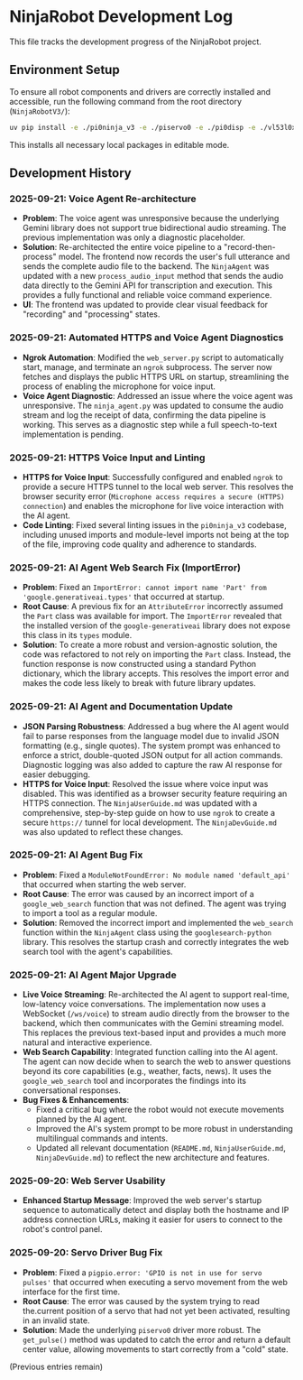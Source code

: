 # NinjaRobot Development Log

This file tracks the development progress of the NinjaRobot project.

## Environment Setup

To ensure all robot components and drivers are correctly installed and accessible, run the following command from the root directory (`NinjaRobotV3/`):

```bash
uv pip install -e ./pi0ninja_v3 -e ./piservo0 -e ./pi0disp -e ./vl53l0x_pigpio -e ./pi0buzzer
```

This installs all necessary local packages in editable mode.

## Development History

### 2025-09-21: Voice Agent Re-architecture

- **Problem**: The voice agent was unresponsive because the underlying Gemini library does not support true bidirectional audio streaming. The previous implementation was only a diagnostic placeholder.
- **Solution**: Re-architected the entire voice pipeline to a "record-then-process" model. The frontend now records the user's full utterance and sends the complete audio file to the backend. The `NinjaAgent` was updated with a new `process_audio_input` method that sends the audio data directly to the Gemini API for transcription and execution. This provides a fully functional and reliable voice command experience.
- **UI**: The frontend was updated to provide clear visual feedback for "recording" and "processing" states.

### 2025-09-21: Automated HTTPS and Voice Agent Diagnostics

- **Ngrok Automation**: Modified the `web_server.py` script to automatically start, manage, and terminate an `ngrok` subprocess. The server now fetches and displays the public HTTPS URL on startup, streamlining the process of enabling the microphone for voice input.
- **Voice Agent Diagnostic**: Addressed an issue where the voice agent was unresponsive. The `ninja_agent.py` was updated to consume the audio stream and log the receipt of data, confirming the data pipeline is working. This serves as a diagnostic step while a full speech-to-text implementation is pending.

### 2025-09-21: HTTPS Voice Input and Linting

- **HTTPS for Voice Input**: Successfully configured and enabled `ngrok` to provide a secure HTTPS tunnel to the local web server. This resolves the browser security error (`Microphone access requires a secure (HTTPS) connection`) and enables the microphone for live voice interaction with the AI agent.
- **Code Linting**: Fixed several linting issues in the `pi0ninja_v3` codebase, including unused imports and module-level imports not being at the top of the file, improving code quality and adherence to standards.

### 2025-09-21: AI Agent Web Search Fix (ImportError)

- **Problem**: Fixed an `ImportError: cannot import name 'Part' from 'google.generativeai.types'` that occurred at startup.
- **Root Cause**: A previous fix for an `AttributeError` incorrectly assumed the `Part` class was available for import. The `ImportError` revealed that the installed version of the `google-generativeai` library does not expose this class in its `types` module.
- **Solution**: To create a more robust and version-agnostic solution, the code was refactored to not rely on importing the `Part` class. Instead, the function response is now constructed using a standard Python dictionary, which the library accepts. This resolves the import error and makes the code less likely to break with future library updates.

### 2025-09-21: AI Agent and Documentation Update

- **JSON Parsing Robustness**: Addressed a bug where the AI agent would fail to parse responses from the language model due to invalid JSON formatting (e.g., single quotes). The system prompt was enhanced to enforce a strict, double-quoted JSON output for all action commands. Diagnostic logging was also added to capture the raw AI response for easier debugging.
- **HTTPS for Voice Input**: Resolved the issue where voice input was disabled. This was identified as a browser security feature requiring an HTTPS connection. The `NinjaUserGuide.md` was updated with a comprehensive, step-by-step guide on how to use `ngrok` to create a secure `https://` tunnel for local development. The `NinjaDevGuide.md` was also updated to reflect these changes.

### 2025-09-21: AI Agent Bug Fix

- **Problem**: Fixed a `ModuleNotFoundError: No module named 'default_api'` that occurred when starting the web server.
- **Root Cause**: The error was caused by an incorrect import of a `google_web_search` function that was not defined. The agent was trying to import a tool as a regular module.
- **Solution**: Removed the incorrect import and implemented the `web_search` function within the `NinjaAgent` class using the `googlesearch-python` library. This resolves the startup crash and correctly integrates the web search tool with the agent's capabilities.

### 2025-09-21: AI Agent Major Upgrade

- **Live Voice Streaming**: Re-architected the AI agent to support real-time, low-latency voice conversations. The implementation now uses a WebSocket (`/ws/voice`) to stream audio directly from the browser to the backend, which then communicates with the Gemini streaming model. This replaces the previous text-based input and provides a much more natural and interactive experience.
- **Web Search Capability**: Integrated function calling into the AI agent. The agent can now decide when to search the web to answer questions beyond its core capabilities (e.g., weather, facts, news). It uses the `google_web_search` tool and incorporates the findings into its conversational responses.
- **Bug Fixes & Enhancements**:
    - Fixed a critical bug where the robot would not execute movements planned by the AI agent.
    - Improved the AI's system prompt to be more robust in understanding multilingual commands and intents.
    - Updated all relevant documentation (`README.md`, `NinjaUserGuide.md`, `NinjaDevGuide.md`) to reflect the new architecture and features.

### 2025-09-20: Web Server Usability

- **Enhanced Startup Message**: Improved the web server's startup sequence to automatically detect and display both the hostname and IP address connection URLs, making it easier for users to connect to the robot's control panel.

### 2025-09-20: Servo Driver Bug Fix

- **Problem**: Fixed a `pigpio.error: 'GPIO is not in use for servo pulses'` that occurred when executing a servo movement from the web interface for the first time.
- **Root Cause**: The error was caused by the system trying to read the.current position of a servo that had not yet been activated, resulting in an invalid state.
- **Solution**: Made the underlying `piservo0` driver more robust. The `get_pulse()` method was updated to catch the error and return a default center value, allowing movements to start correctly from a "cold" state.

(Previous entries remain)
